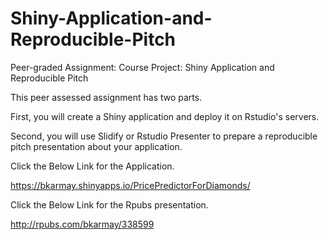 # Shiny-Application-and-Reproducible-Pitch


Peer-graded Assignment: Course Project: Shiny Application and Reproducible Pitch

This peer assessed assignment has two parts.

First, you will create a Shiny application and deploy it on Rstudio's servers.

Second, you will use Slidify or Rstudio Presenter to prepare a reproducible pitch presentation about your application.

Click the Below Link for the Application.

https://bkarmay.shinyapps.io/PricePredictorForDiamonds/

Click the Below Link for the Rpubs presentation.

http://rpubs.com/bkarmay/338599
